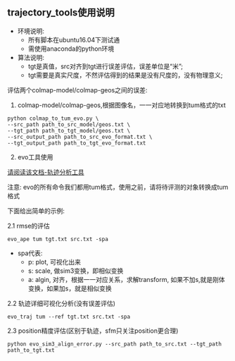 ## trajectory_tools使用说明

- 环境说明: 
    - 所有脚本在ubuntu16.04下测试通
    - 需使用anaconda的python环境
- 算法说明: 
    - tgt是真值，src对齐到tgt进行误差评估，误差单位是“米”;
    - tgt需要是真实尺度，不然评估得到的结果是没有尺度的，没有物理意义;

评估两个colmap-model/colmap-geos之间的误差:
1. colmap-model/colmap-geos,根据图像名，一一对应地转换到tum格式的txt
```
python colmap_to_tum_evo.py \
--src_path path_to_src_model/geos.txt \
--tgt_path path_to_tgt_model/geos.txt \
--src_output_path path_to_src_evo_format.txt \
--tgt_output_path path_to_tgt_evo_format.txt
```

2. evo工具使用

[请阅读该文档-轨迹分析工具](https://g.hz.netease.com/ARResearch/CalibEva/dataset_collection/-/wikis/%E8%AF%84%E4%BC%B0%E5%B7%A5%E5%85%B7%E5%A4%84%E7%90%86%E6%96%B9%E6%B3%95/%5Bwiki%5D%E8%BD%A8%E8%BF%B9%E5%88%86%E6%9E%90%E5%B7%A5%E5%85%B7)

注意: evo的所有命令我们都用tum格式，使用之前，请将待评测的对象转换成tum格式

下面给出简单的示例:

2.1 rmse的评估
```
evo_ape tum tgt.txt src.txt -spa
```
- spa代表: 
    - p: plot, 可视化出来
    - s: scale, 做sim3变换，即相似变换
    - a: algin, 对齐，根据一一对应关系，求解transform, 如果不加s,就是刚体变换，如果加s，就是相似变换

2.2 轨迹详细可视化分析(没有误差评估)
```
evo_traj tum --ref tgt.txt src.txt -spa
```

2.3 position精度评估(区别于轨迹，sfm只关注position更合理)
```
python evo_sim3_align_error.py --src_path path_to_src.txt --tgt_path path_to_tgt.txt
```
